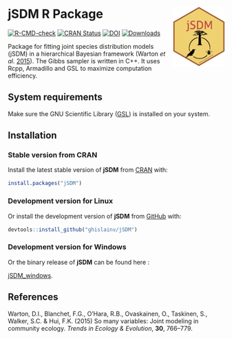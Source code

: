 
<!-- README.md is generated from README.Rmd. Please edit that file -->

# jSDM R Package <img src="man/figures/logo.png" align="right" alt="" width="120" />

[![R-CMD-check](https://github.com/ghislainv/jSDM/workflows/R-CMD-check/badge.svg)](https://github.com/ghislainv/jSDM/actions)
[![CRAN
Status](https://www.r-pkg.org/badges/version/jSDM)](https://cran.r-project.org/package=jSDM)
[![DOI](https://zenodo.org/badge/DOI/10.5281/zenodo.3253460.svg)](https://doi.org/10.5281/zenodo.3253460)
[![Downloads](https://cranlogs.r-pkg.org/badges/jSDM)](https://cran.r-project.org/package=jSDM)

Package for fitting joint species distribution models (jSDM) in a
hierarchical Bayesian framework (Warton *et al.*
[2015](#ref-Warton2015)). The Gibbs sampler is written in C++. It uses
Rcpp, Armadillo and GSL to maximize computation efficiency.

## System requirements

Make sure the GNU Scientific Library
([GSL](https://www.gnu.org/software/gsl/)) is installed on your system.

## Installation

### Stable version from CRAN

Install the latest stable version of **jSDM** from
[CRAN](https://cran.r-project.org/) with:

``` r
install.packages("jSDM")
```

### Development version for Linux

Or install the development version of **jSDM** from
[GitHub](https://github.com/ghislainv/jSDM) with:

``` r
devtools::install_github("ghislainv/jSDM")
```

### Development version for Windows

Or the binary release of **jSDM** can be found here
:

[jSDM\_windows](https://nextcloud.fraisedesbois.net/index.php/s/bEQNBdwe2RCSK9F).

<!-- ## Available functions  -->

<!-- The package includes the following functions to fit various species distribution models :  -->

<!-- |                function                |    data type     |                      fitted model                                 | -->

<!-- |:---------------------------------------|-----------------:|-----------------------------------------------:| -->

<!-- | jSDM_binomial_logit_one_species        | presence-absence |  $y_n \sim \mathcal{B}inomial(\theta_n, t_n)  where, / logit(\theta_n) = X_n \beta$ | -->

<!-- `jSDM_binomial_logit`                    | presence-absence |  $y_{ij} \sim \mathcal{B}inomial(\theta_{ij}, t_i) \ where, \ logit(\theta_{ij}) = X_i \beta_j$ | -->

<!-- | jSDM_binomial_logit_rand_site          | presence-absence |  $y_{ij} \sim \mathcal{B}inomial(\theta_{ij}, t_i) \ where, \  logit(\theta_{ij}) = X_i \beta_j \ and \ \alpha_i \sim \mathcal{N}(0,V_{\alpha})$ | -->

<!-- | jSDM_binomial_logit_lv                 | presence-absence |   $y_{ij} \sim \mathcal{B}inomial(\theta_{ij}, t_i) \ where, \ logit(\theta_{ij}) = X_i \beta_j + W_i \lambda_j$ | -->

<!-- | jSDM_binomial_logit_rand_site_lv       | presence-absence |  $y_{ij} \sim \mathcal{B}inomial(\theta_ij, t_i) \ where, \ logit(\theta_{ij}) = X_i \beta_j +  W_i \lambda_j + \alpha_i \ and \  \alpha_i \sim \mathcal{N}(0,V_{\alpha})$ | -->

<!-- | jSDM_binomial_probit_block_one_species | presence-absence |  $y_n \sim \mathcal{B}inomial(\theta_n, t_n) \ where, \ probit(\theta_n) = X_n \beta$ | -->

<!-- | jSDM_binomial_probit_block             | presence-absence |   $y_{ij} \sim \mathcal{B}inomial(\theta_{ij}, t_i) \ where, \ probit(\theta_{ij}) = X_i \beta_j$ | -->

<!-- | jSDM_binomial_probit_block_rand_site   | presence-absence | $y_{ij} \sim \mathcal{B}inomial(\theta_{ij}, t_i) \ where, \ probit(\theta_{ij}) = X_i \beta_j + \alpha_i \ and \  \alpha_i \sim \mathcal{N}(0,V_{\alpha})$ | -->

<!-- | jSDM_binomial_probit_block_lv          | presence-absence |  $y_{ij} \sim \mathcal{B}inomial(\theta_{ij}, t_i) \ where, \ probit(\theta_{ij}) = X_i \beta_j + W_i \lambda_j$ | -->

<!-- | `jSDM_binomial_probit_block_rand_site_lv` | presence-absence |  $y_{ij} \sim \mathcal{B}inomial(\theta_{ij}, t_i) \ where, \ probit(\theta_{ij}) = X_i \beta_j +  W_i \lambda_j + \alpha_i \ and \  \alpha_i \sim \mathcal{N}(0,V_{\alpha})$ | -->

## References

<div id="refs" class="references">

<div id="ref-Warton2015">

Warton, D.I., Blanchet, F.G., O’Hara, R.B., Ovaskainen, O., Taskinen,
S., Walker, S.C. & Hui, F.K. (2015) So many variables: Joint modeling in
community ecology. *Trends in Ecology & Evolution*, **30**, 766–779.

</div>

</div>
